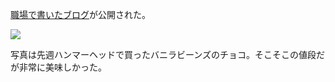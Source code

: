[職場で書いたブログ](https://blog.engineer.adways.net/entry/2023/10/06/120000)が公開された。

![](https://photos.old.apkas.net/medium/202310/20231006-125750.webp)

写真は先週ハンマーヘッドで買ったバニラビーンズのチョコ。そこそこの値段だが非常に美味しかった。
